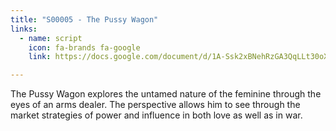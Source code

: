 ```yaml
---
title: "S00005 - The Pussy Wagon"
links:
  - name: script
    icon: fa-brands fa-google
    link: https://docs.google.com/document/d/1A-Ssk2xBNehRzGA3QqLLt30oXPXLlTAfpo7crtGjbN0/edit?usp=sharing

---
```


The Pussy Wagon explores the untamed nature of the feminine through the eyes of an arms dealer. The perspective allows him to see through the market strategies of power and influence in both love as well as in war.